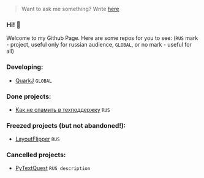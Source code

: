 > Want to ask me something? Write [here](https://github.com/Tapeline/Tapeline/issues/new)

### Hi! 👋
Welcome to my Github Page. Here are some repos for you to see:
(`RUS` mark - project, useful only for russian audience,
`GLOBAL`, or no mark - useful for all)
### Developing:
- [QuarkJ](http://github.com/Tapeline/quark) `GLOBAL`

### Done projects:
- [Как не спамить в техподдержку](http://github.com/Tapeline/how-to-not-spam-to-support) `RUS`

### Freezed projects (but not abandoned!):
- [LayoutFlipper](http://github.com/Tapeline/quark) `RUS`

### Cancelled projects:
- [PyTextQuest](http://github.com/Tapeline/pytextquest) `RUS description`
